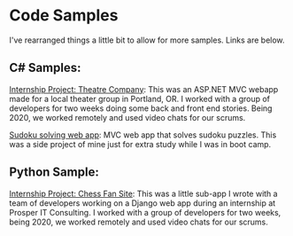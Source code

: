 # Code Samples

I've rearranged things a little bit to allow for more samples. Links are below.

## C# Samples:
[Internship Project: Theatre Company](ASPNET_MVC_App.md): This was an ASP.NET MVC webapp made for a local theater group in Portland, OR. I worked with a group of developers for two weeks doing some back and front end stories. Being 2020, we worked remotely and used video chats for our scrums.

[Sudoku solving web app](https://github.com/mcleeder/SudokuSolverWebApp/blob/master/README.md#sudoku-solver): MVC web app that solves sudoku puzzles. This was a side project of mine just for extra study while I was in boot camp.


## Python Sample:

[Internship Project: Chess Fan Site](https://github.com/mcleeder/ChessFanSite/blob/main/README.md#chessfansite): This was a little sub-app I wrote with a team of developers working on a Django web app during an internship at Prosper IT Consulting. I worked with a group of developers for two weeks, being 2020, we worked remotely and used video chats for our scrums.

